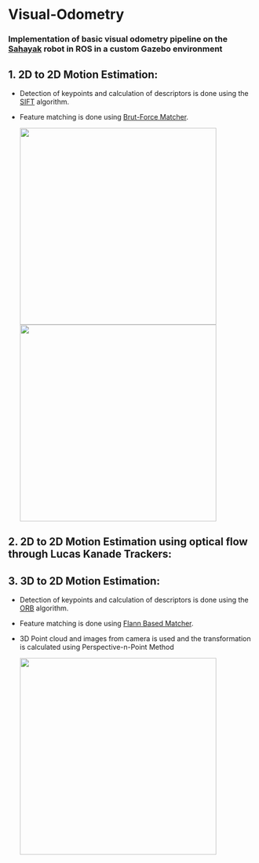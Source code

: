 # Visual-Odometry
### Implementation of basic visual odometry pipeline on the [Sahayak](https://www.aidbots.in/#/ ) robot in ROS in a custom Gazebo environment
## 1.  2D to 2D Motion Estimation:
* Detection of keypoints and calculation of descriptors is done using the [SIFT](https://docs.opencv.org/master/da/df5/tutorial_py_sift_intro.html) algorithm.
* Feature matching is done using [Brut-Force Matcher](https://docs.opencv.org/master/da/df5/tutorial_py_sift_intro.html).

  <img src="https://user-images.githubusercontent.com/64685403/124266666-e32c5000-db54-11eb-8b63-aee21882d407.png" width="400">

  <img src="https://user-images.githubusercontent.com/64685403/124284248-6c9a4d00-db6a-11eb-909b-597a79283cae.png" width="400">
  
## 2.  2D to 2D Motion Estimation using optical flow through Lucas Kanade Trackers:

## 3.  3D to 2D Motion Estimation:
* Detection of keypoints and calculation of descriptors is done using the [ORB](https://docs.opencv.org/master/d1/d89/tutorial_py_orb.html) algorithm.
* Feature matching is done using [Flann Based Matcher](https://docs.opencv.org/3.4/d5/d6f/tutorial_feature_flann_matcher.html).
* 3D Point cloud and images from camera is used and the transformation is calculated using Perspective-n-Point Method

  <img src="https://user-images.githubusercontent.com/64685403/124307661-c4927d00-db85-11eb-954a-b16af61d68fe.png" width="400">




 

